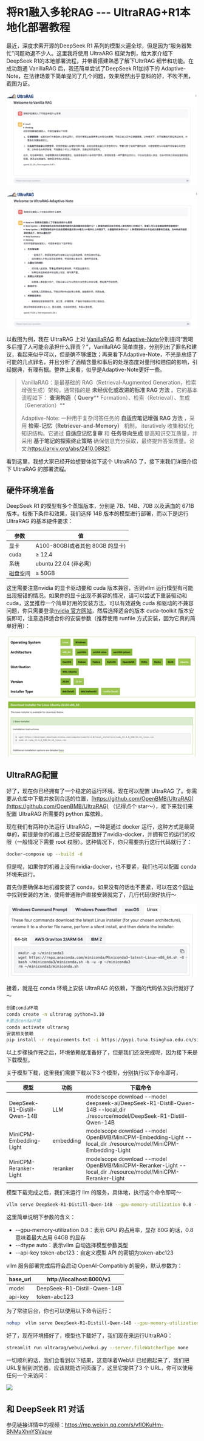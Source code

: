 # 将R1融入多轮RAG --- UltraRAG+R1本地化部署教程

最近，深度求索开源的DeepSeek R1 系列的模型火遍全球，但是因为“服务器繁忙”问题劝退不少人。这里我将使用 UltraARG 框架为例，给大家介绍下 DeepSeek R1的本地部署流程，并带着搭建熟悉了解下UltrRAG 细节和功能。在成功跑通 VanillaRAG 后，我还简单尝试了DeepSeek R1加持下的 Adaptive-Note，在法律场景下简单提问了几个问题，效果居然出乎意料的好，不吹不黑，截图为证。

![](../assets/zh/vrag.png)

![](../assets/zh/adaptive-note.png)

以截图为例，我在 UltraRAG 上对 [VanillaRAG](https://modelbest.feishu.cn/docx/VpgcdfVcIoXFJ6xgyBZcOFmbnvg#share-NeRydIQQ7o8f8sxOWEzcj8rVnaf) 和 [Adaptive-Note](https://modelbest.feishu.cn/docx/VpgcdfVcIoXFJ6xgyBZcOFmbnvg#share-J8QIdzjvLoY4yXxNXpqcCE4fnOc)分别提问“我喝多后撞了人可能会承担什么罪责？”，VanillaRAG 简单直接，分别列出了罪名和建议，看起来似乎可以，但是确不够细致；再来看下Adaptive-Note，不光是总结了可能的几点罪名，并且分析了酒精含量和事后的处理态度对量刑和赔偿的影响，引经据典，有理有据。整体上来看，似乎是Adaptive-Note更好一些。

> VanillaRAG：是最基础的 RAG（Retrieval-Augmented Generation，检索增强生成）架构，通常指的是 **未经优化或改进的标准 RAG 方法** 。它的基本流程如下： **查询构造（** **Query**** Formation）、检索（Retrieval）、生成（Generation）**
>
> Adaptive-Note:  一种用于复杂问答任务的  **自适应笔记增强 RAG 方法** ，采用 **检索-记忆（Retriever-and-Memory）** 机制， iteratively 收集和优化知识结构。它通过 **自适应记忆复审** 和 **任务导向生成** 提高知识交互质量，并采用 **基于笔记的探索终止策略** 确保信息充分获取，最终提升答案质量。论文:https://arxiv.org/abs/2410.08821.



看到这里，我想大家已经开始想要体验下这个 UltraRAG 了，接下来我们详细介绍下 UltraRAG 的部署流程。

## 硬件环境准备

DeepSeek R1 的模型有多个蒸馏版本，分别是 7B、14B、70B 以及满血的 671B 版本。权衡下条件和效果，我们选择 14B 版本的模型进行部署，而以下是运行 UltraRAG 的基本硬件要求：

| **参数** | **值**                    |
| -------------- | ------------------------------- |
| 显卡           | A100-80GB(或者其他 80GB 的显卡) |
| cuda           | ≥ 12.4                         |
| 系统           | ubuntu 22.04 (非必需)           |
| 磁盘空间       | ≥ 50GB                         |

这里需要注意nvidia 的显卡驱动要和 cuda 版本兼容，否则vllm 运行模型有可能出现报错的情况。如果你的显卡出现不兼容的情况，请可以尝试下重装驱动和 cuda，这里推荐一个简单好用的安装方法，可以有效避免 cuda 和驱动的不兼容问题，你只需要登录[nvidia 官方网站](https://developer.nvidia.com/cuda-toolkit-archive)，然后选择适合的版本 cuda-toolkit 版本安装即可，注意选择适合你的安装参数（推荐使用 runfile 方式安装，因为它真的简单好用）：

![](../assets/zh/nvidia.png)

## UltraRAG配置

好了，现在你已经拥有了一个稳定的运行环境，现在可以配置 UltraRAG 了。你需要从仓库中下载并放到合适的位置，[https://github.com/OpenBMB/UltraRAG](https://github.com/OpenBMB/UltraRAG) （记得点个 star～），接下来我们来配置 UltraRAG 所需要的 python 库依赖。

现在我们有两种办法运行 UltraRAG，一种是通过 docker 运行，这种方式是最简单的，前提是你的机器上已经安装配置好了nvidia-docker，并拥有它的运行的权限（一般情况下需要 root 权限）。这种情况下，你只需要执行这行代码就行了：

```Bash
docker-compose up --build -d
```

但是呢，如果你的机器上没有nvidia-docker，也不要紧，我们也可以配置 conda 环境来运行。

首先你要确保本地机器安装了 conda，如果没有的话也不要紧，可以在这个[网址](https://docs.anaconda.com/miniconda/install/)中找到安装的方法，使用普通账户直接安装就完了，几行代码很好执行～

![](../assets/zh/conda.png)

接着，就是在 conda 环境上安装 UltraRAG 的依赖，下面的代码依次执行就好了～

```Bash
创建conda环境
conda create -n ultrarag python=3.10
#激活conda环境
conda activate ultrarag
安装相关依赖
pip install -r requirements.txt -i https://pypi.tuna.tsinghua.edu.cn/simple
```

以上步骤操作完之后，环境依赖就准备好了，但是我们还没完成呢，因为接下来是下载模型。

关于模型下载，这里我们需要下载以下3 个模型，分别执行以下命令即可，

| **模型**               | **功能** | **下载命令**                                                                                                             |
| ---------------------------- | -------------- | ------------------------------------------------------------------------------------------------------------------------------ |
| DeepSeek-R1-Distill-Qwen-14B | LLM            | modelscope download --model deepseek-ai/DeepSeek-R1-Distill-Qwen-14B --local_dir ./resource/model/DeepSeek-R1-Distill-Qwen-14B |
| MiniCPM-Embedding-Light      | embedding      | modelscope download --model OpenBMB/MiniCPM-Embedding-Light --local_dir ./resource/model/MiniCPM-Embedding-Light               |
| MiniCPM-Reranker-Light       | reranker       | modelscope download --model OpenBMB/MiniCPM-Reranker-Light --local_dir ./resource/model/MiniCPM-Reranker-Light                 |

 模型下载完成之后，我们来运行 llm 的服务，具体地，执行这个命令即可～

```Bash
vllm serve DeepSeek-R1-Distill-Qwen-14B --gpu-memory-utilization 0.8 --dtype auto --api-key token-abc123
```

这里简单说明下参数的含义：

* --gpu-memory-utilization 0.8：表示 GPU 的占用率，显存 80G 的话，0.8 意味着最大占用 64GB 的显存
* --dtype auto：表示vllm 自动选择模型参数类型
* --api-key token-abc123：自定义模型 API 的密钥为token-abc123

vllm 服务部署完成后将会启动 OpenAI-Compatibly 的服务，默认参数为：

| base_url | http://localhost:8000/v1     |
| -------- | ---------------------------- |
| model    | DeepSeek-R1-Distill-Qwen-14B |
| api-key  | token-abc123                 |

为了常驻后台，你也可以使用以下命令运行：

```Bash
nohup  vllm serve DeepSeek-R1-Distill-Qwen-14B --gpu-memory-utilization 0.8 --dtype auto --api-key token-abc123 &
```

好了，现在环境搭好了，模型也下载好了，我们现在来运行UltraRAG：

```Bash
streamlit run ultrarag/webui/webui.py --server.fileWatcherType none
```

一切顺利的话，我们会看到以下结果，这意味着WebUI 已经跑起来了，我们把 URL复制到浏览器，应该就能访问页面了，这里它提供了3 个 URL，你可以使用任何一个来访问：

![](https://mmbiz.qpic.cn/mmbiz_jpg/y4aUF5lic8SRNHOxlxO5UkiaCuSoDzLmRicLMicleIGibqicJkibkk6fDFyNHuO87ibnIkHmNWqJu3nlNwb6mNLia9ibb2jQ/640?wx_fmt=jpeg&tp=webp&wxfrom=5&wx_lazy=1&wx_co=1)

## 和 DeepSeek R1 对话

参见链接详情中的视频：https://mp.weixin.qq.com/s/vfIOKuHm-BNMaXhnYSVapw
